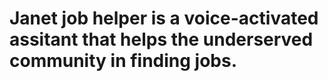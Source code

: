 # Janet job helper is a voice-activated assitant that helps the underserved community in finding jobs.

